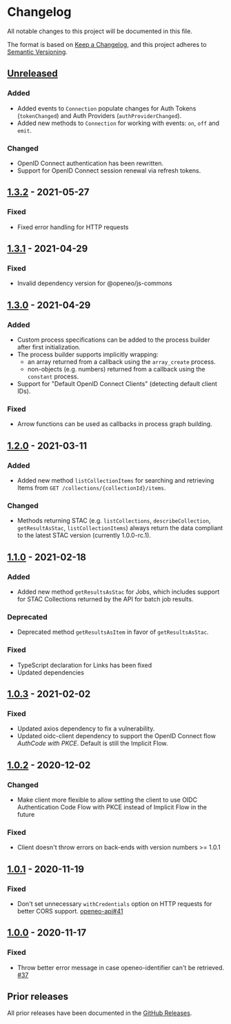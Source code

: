 # Changelog
All notable changes to this project will be documented in this file.

The format is based on [Keep a Changelog](https://keepachangelog.com/en/1.0.0/),
and this project adheres to [Semantic Versioning](https://semver.org/spec/v2.0.0.html).

## [Unreleased]

### Added

- Added events to `Connection` populate changes for Auth Tokens (`tokenChanged`) and Auth Providers (`authProviderChanged`).
- Added new methods to `Connection` for working with events: `on`, `off` and `emit`.

### Changed

- OpenID Connect authentication has been rewritten.
- Support for OpenID Connect session renewal via refresh tokens.

## [1.3.2] - 2021-05-27

### Fixed

- Fixed error handling for HTTP requests

## [1.3.1] - 2021-04-29

### Fixed

- Invalid dependency version for @openeo/js-commons

## [1.3.0] - 2021-04-29

### Added

- Custom process specifications can be added to the process builder after first initialization.
- The process builder supports implicitly wrapping:
  - an array returned from a callback using the `array_create` process.
  - non-objects (e.g. numbers) returned from a callback using the `constant` process.
- Support for "Default OpenID Connect Clients" (detecting default client IDs).

### Fixed

- Arrow functions can be used as callbacks in process graph building.

## [1.2.0] - 2021-03-11

### Added

- Added new method `listCollectionItems` for searching and retrieving Items from `GET /collections/{collectionId}/items`.

### Changed

- Methods returning STAC (e.g. `listCollections`, `describeCollection`, `getResultAsStac`, `listCollectionItems`) always return the data compliant to the latest STAC version (currently 1.0.0-rc.1).

## [1.1.0] - 2021-02-18

### Added

- Added new method `getResultsAsStac` for Jobs, which includes support for STAC Collections returned by the API for batch job results.

### Deprecated

- Deprecated method `getResultsAsItem` in favor of `getResultsAsStac`.

### Fixed

- TypeScript declaration for Links has been fixed
- Updated dependencies

## [1.0.3] - 2021-02-02

### Fixed

- Updated axios dependency to fix a vulnerability.
- Updated oidc-client dependency to support the OpenID Connect flow *AuthCode with PKCE*. Default is still the Implicit Flow.

## [1.0.2] - 2020-12-02

### Changed
- Make client more flexible to allow setting the client to use OIDC Authentication Code Flow with PKCE instead of Implicit Flow in the future

### Fixed
- Client doesn't throw errors on back-ends with version numbers >= 1.0.1

## [1.0.1] - 2020-11-19

### Fixed
- Don't set unnecessary `withCredentials` option on HTTP requests for better CORS support. [openeo-api#41](https://github.com/Open-EO/openeo-api/issues/41)

## [1.0.0] - 2020-11-17

### Fixed
- Throw better error message in case openeo-identifier can't be retrieved. [#37](https://github.com/Open-EO/openeo-js-client/issues/37)

## Prior releases

All prior releases have been documented in the [GitHub Releases](https://github.com/Open-EO/openeo-js-client/releases).

[Unreleased]: https://github.com/olivierlacan/keep-a-changelog/compare/v1.3.2...HEAD
[1.3.2]: https://github.com/olivierlacan/keep-a-changelog/compare/v1.3.1...v1.3.2
[1.3.1]: https://github.com/olivierlacan/keep-a-changelog/compare/v1.3.0...v1.3.1
[1.3.0]: https://github.com/olivierlacan/keep-a-changelog/compare/v1.2.0...v1.3.0
[1.2.0]: https://github.com/olivierlacan/keep-a-changelog/compare/v1.1.0...v1.2.0
[1.1.0]: https://github.com/olivierlacan/keep-a-changelog/compare/v1.0.3...v1.1.0
[1.0.3]: https://github.com/olivierlacan/keep-a-changelog/compare/v1.0.2...v1.0.3
[1.0.2]: https://github.com/olivierlacan/keep-a-changelog/compare/v1.0.1...v1.0.2
[1.0.1]: https://github.com/olivierlacan/keep-a-changelog/compare/v1.0.0...v1.0.1
[1.0.0]: https://github.com/olivierlacan/keep-a-changelog/compare/v1.0.0-rc.5...v1.0.0